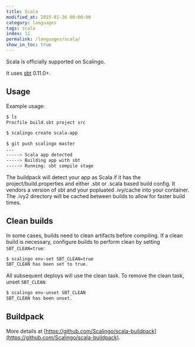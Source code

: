 ```yaml
---
title: Scala
modified_at: 2015-01-26 00:00:00
category: languages
tags: scala
index: 11
permalink: /languages/scala/
show_in_toc: true
---
```


Scala is officially supported on Scalingo.

It uses [sbt](https://github.com/sbt/sbt) 0.11.0+.

Usage
-----

Example usage:

```bash
$ ls
Procfile build.sbt project src

$ scalingo create scala-app

$ git push scalingo master
...
-----> Scala app detected
-----> Building app with sbt
-----> Running: sbt compile stage
```

The buildpack will detect your app as Scala if it has the project/build.properties and either .sbt or .scala based build config.  It vendors a version of sbt and your popluated .ivy/cache into your container.  The .ivy2 directory will be cached between builds to allow for faster build times.

Clean builds
------------

In some cases, builds need to clean artifacts before compiling. If a clean build is necessary, configure builds to perform clean by setting `SBT_CLEAN=true`:

```bash
$ scalingo env-set SBT_CLEAN=true
SBT_CLEAN has been set to true.
```

All subsequent deploys will use the clean task. To remove the clean task, unset `SBT_CLEAN`:

```bash
$ scalingo env-unset SBT_CLEAN
SBT_CLEAN has been unset.
```

Buildpack
---------

More details at [https://github.com/Scalingo/scala-buildpack](https://github.com/Scalingo/scala-buildpack).
